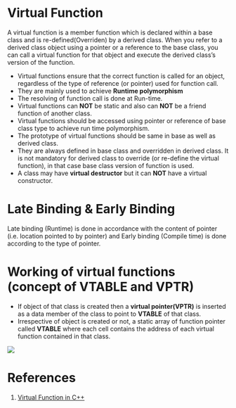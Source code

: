 # Virtual Function

A virtual function is a member function which is declared within a base class and is re-defined(Overriden) by a derived class. When you refer to a derived class object using a pointer or a reference to the base class, you can call a virtual function for that object and execute the derived class’s version of the function.

 - Virtual functions ensure that the correct function is called for an object, regardless of the type of reference (or pointer) used for function call.
 - They are mainly used to achieve **Runtime polymorphism**
 - The resolving of function call is done at Run-time.
 - Virtual functions can **NOT** be static and also can **NOT** be a friend function of another class.
 - Virtual functions should be accessed using pointer or reference of base class type to achieve run time polymorphism.
 - The prototype of virtual functions should be same in base as well as derived class.
 - They are always defined in base class and overridden in derived class. It is not mandatory for derived class to override (or re-define the virtual function), in that case base class version of function is used.
 - A class may have **virtual destructor** but it can **NOT** have a virtual constructor.

# Late Binding & Early Binding

Late binding (Runtime) is done in accordance with the content of pointer (i.e. location pointed to by pointer) and Early binding (Compile time) is done according to the type of pointer.

# Working of virtual functions (concept of VTABLE and VPTR)

 - If object of that class is created then a **virtual pointer(VPTR)** is inserted as a data member of the class to point to **VTABLE** of that class.
 - Irrespective of object is created or not, a static array of function pointer called **VTABLE** where each cell contains the address of each virtual function contained in that class.

![](https://media.geeksforgeeks.org/wp-content/uploads/VirtualFunctionInC.png)

# References

1. [Virtual Function in C++](https://www.geeksforgeeks.org/virtual-function-cpp/)